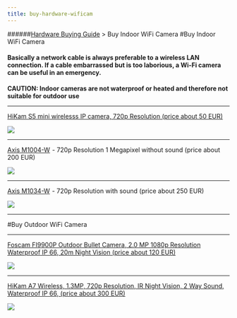 ```yaml
---
title: buy-hardware-wificam
---
```

######[Hardware Buying Guide](../wiki/guide-buy-hardware.html) > Buy Indoor WiFi Camera
#Buy Indoor WiFi Camera
#### Basically a network cable is always preferable to a wireless LAN connection. If a cable embarrassed but is too laborious, a Wi-Fi camera can be useful in an emergency. 
**CAUTION: Indoor cameras are not waterproof or heated and therefore not suitable for outdoor use**

***
<a target= "_blank" rel="nofollow" href="http://www.amazon.de/gp/offer-listing/B00VWKWJF6/ref=as_li_tl?ie=UTF8&camp=1638&creative=6742&creativeASIN=B00VWKWJF6&linkCode=am2&tag=httpwwwdatarh-21">HiKam S5 mini wirelesss IP camera, 720p Resolution (price about 50 EUR)</a><img src="http://ir-de.amazon-adsystem.com/e/ir?t=httpwwwdatarh-21&l=am2&o=3&a=B00VWKWJF6" width="1" height="1" border="0" alt="" style="border:none !important; margin:0px !important;" />  

<a target= "_blank" rel="nofollow" href="http://www.amazon.de/gp/offer-listing/B00VWKWJF6/ref=as_li_tl?ie=UTF8&camp=1638&creative=6742&creativeASIN=B00VWKWJF6&linkCode=am2&tag=httpwwwdatarh-21"><img border="0" src="http://ws-eu.amazon-adsystem.com/widgets/q?_encoding=UTF8&ASIN=B00VWKWJF6&Format=_SL250_&ID=AsinImage&MarketPlace=DE&ServiceVersion=20070822&WS=1&tag=httpwwwdatarh-21" ></a><img src="http://ir-de.amazon-adsystem.com/e/ir?t=httpwwwdatarh-21&l=am2&o=3&a=B00VWKWJF6" width="1" height="1" border="0" alt="" style="border:none !important; margin:0px !important;" />

***
<a target= "_blank" rel="nofollow" href="http://www.amazon.de/gp/offer-listing/B00D9EYNZ2/ref=as_li_tl?ie=UTF8&camp=1638&creative=6742&creativeASIN=B00D9EYNZ2&linkCode=am2&tag=httpwwwdatarh-21">Axis M1004-W</a><img src="http://ir-de.amazon-adsystem.com/e/ir?t=httpwwwdatarh-21&l=am2&o=3&a=B00D9EYNZ2" width="1" height="1" border="0" alt="" style="border:none !important; margin:0px !important;" /> - 720p Resolution 1 Megapixel without sound (price about 200 EUR)

<a target= "_blank" rel="nofollow" href="http://www.amazon.de/gp/offer-listing/B00D9EYNZ2/ref=as_li_tl?ie=UTF8&camp=1638&creative=6742&creativeASIN=B00D9EYNZ2&linkCode=am2&tag=httpwwwdatarh-21"><img border="0" src="http://ws-eu.amazon-adsystem.com/widgets/q?_encoding=UTF8&ASIN=B00D9EYNZ2&Format=_SL250_&ID=AsinImage&MarketPlace=DE&ServiceVersion=20070822&WS=1&tag=httpwwwdatarh-21" ></a><img src="http://ir-de.amazon-adsystem.com/e/ir?t=httpwwwdatarh-21&l=am2&o=3&a=B00D9EYNZ2" width="1" height="1" border="0" alt="" style="border:none !important; margin:0px !important;" />

***
<a target= "_blank" rel="nofollow" href="http://www.amazon.de/gp/offer-listing/B009FY8F2C/ref=as_li_tl?ie=UTF8&camp=1638&creative=6742&creativeASIN=B009FY8F2C&linkCode=am2&tag=httpwwwdatarh-21">Axis M1034-W</a><img src="http://ir-de.amazon-adsystem.com/e/ir?t=httpwwwdatarh-21&l=am2&o=3&a=B009FY8F2C" width="1" height="1" border="0" alt="" style="border:none !important; margin:0px !important;" /> - 720p Resolution with sound (price about 250 EUR)

<a target= "_blank" rel="nofollow" href="http://www.amazon.de/gp/offer-listing/B009FY8F2C/ref=as_li_tl?ie=UTF8&camp=1638&creative=6742&creativeASIN=B009FY8F2C&linkCode=am2&tag=httpwwwdatarh-21"><img border="0" src="http://ws-eu.amazon-adsystem.com/widgets/q?_encoding=UTF8&ASIN=B009FY8F2C&Format=_SL250_&ID=AsinImage&MarketPlace=DE&ServiceVersion=20070822&WS=1&tag=httpwwwdatarh-21" ></a><img src="http://ir-de.amazon-adsystem.com/e/ir?t=httpwwwdatarh-21&l=am2&o=3&a=B009FY8F2C" width="1" height="1" border="0" alt="" style="border:none !important; margin:0px !important;" />

***

#Buy Outdoor WiFi Camera

***
<a target= "_blank" rel="nofollow" href="http://www.amazon.de/gp/offer-listing/B011O8NSGY/ref=as_li_tl?ie=UTF8&camp=1638&creative=6742&creativeASIN=B011O8NSGY&linkCode=am2&tag=httpwwwdatarh-21">Foscam FI9900P Outdoor Bullet Camera, 2.0 MP 1080p Resolution Waterproof IP 66, 20m Night Vision (price about 120 EUR)</a><img src="http://ir-de.amazon-adsystem.com/e/ir?t=httpwwwdatarh-21&l=am2&o=3&a=B011O8NSGY" width="1" height="1" border="0" alt="" style="border:none !important; margin:0px !important;" />  

<a target= "_blank" rel="nofollow" href="http://www.amazon.de/gp/offer-listing/B011O8NSGY/ref=as_li_tl?ie=UTF8&camp=1638&creative=6742&creativeASIN=B011O8NSGY&linkCode=am2&tag=httpwwwdatarh-21"><img border="0" src="http://ws-eu.amazon-adsystem.com/widgets/q?_encoding=UTF8&ASIN=B011O8NSGY&Format=_SL250_&ID=AsinImage&MarketPlace=DE&ServiceVersion=20070822&WS=1&tag=httpwwwdatarh-21" ></a><img src="http://ir-de.amazon-adsystem.com/e/ir?t=httpwwwdatarh-21&l=am2&o=3&a=B011O8NSGY" width="1" height="1" border="0" alt="" style="border:none !important; margin:0px !important;" />

***
<a target= "_blank" rel="nofollow" href="http://www.amazon.de/gp/offer-listing/B017AJNE60/ref=as_li_tl?ie=UTF8&camp=1638&creative=6742&creativeASIN=B017AJNE60&linkCode=am2&tag=httpwwwdatarh-21">HiKam A7 Wireless, 1.3MP, 720p Resolution, IR Night Vision, 2 Way Sound,  Waterproof IP 66, (price about 300 EUR)</a><img src="http://ir-de.amazon-adsystem.com/e/ir?t=httpwwwdatarh-21&l=am2&o=3&a=B017AJNE60" width="1" height="1" border="0" alt="" style="border:none !important; margin:0px !important;" />  

<a target= "_blank" rel="nofollow" href="http://www.amazon.de/gp/offer-listing/B017AJNE60/ref=as_li_tl?ie=UTF8&camp=1638&creative=6742&creativeASIN=B017AJNE60&linkCode=am2&tag=httpwwwdatarh-21"><img border="0" src="http://ws-eu.amazon-adsystem.com/widgets/q?_encoding=UTF8&ASIN=B017AJNE60&Format=_SL250_&ID=AsinImage&MarketPlace=DE&ServiceVersion=20070822&WS=1&tag=httpwwwdatarh-21" ></a><img src="http://ir-de.amazon-adsystem.com/e/ir?t=httpwwwdatarh-21&l=am2&o=3&a=B017AJNE60" width="1" height="1" border="0" alt="" style="border:none !important; margin:0px !important;" />